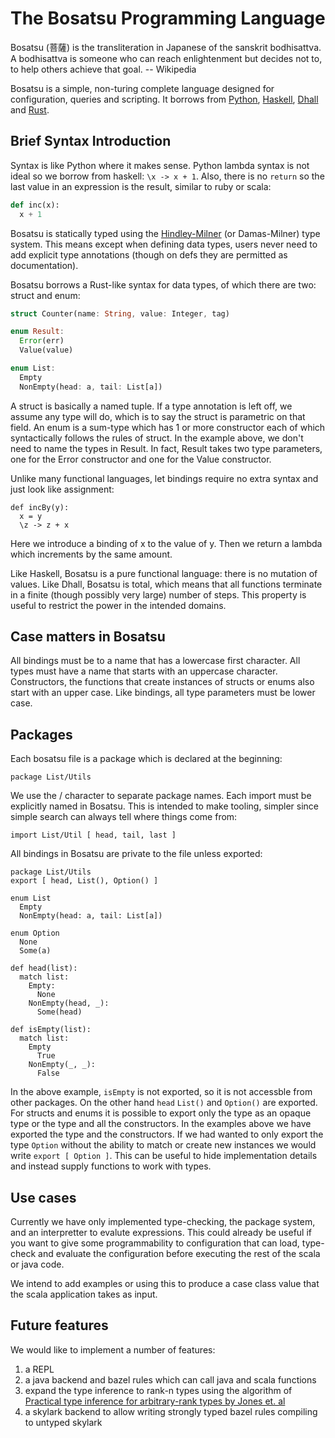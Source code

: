 # The Bosatsu Programming Language

Bosatsu (菩薩) is the transliteration in Japanese of the sanskrit bodhisattva.
A bodhisattva is someone who can reach enlightenment but decides not to, to
help others achieve that goal.  -- Wikipedia

Bosatsu is a simple, non-turing complete language designed for configuration, queries and scripting. It
borrows from [Python](https://www.python.org/), [Haskell](https://www.haskell.org/),
[Dhall](https://hackage.haskell.org/package/dhall) and [Rust](https://www.rust-lang.org/en-US/).

## Brief Syntax Introduction

Syntax is like Python where it makes sense. Python lambda syntax is not
ideal so we borrow from haskell: `\x -> x + 1`. Also, there is no `return`
so the last value in an expression is the result, similar to ruby or scala:
```python
def inc(x):
  x + 1
```

Bosatsu is statically typed using the
[Hindley-Milner](https://en.wikipedia.org/wiki/Hindley%E2%80%93Milner_type_system) (or Damas-Milner) type system.
This means except when defining data types, users never need to add explicit type annotations (though on
defs they are permitted as documentation).

Bosatsu borrows a Rust-like syntax for data types, of which there are two: struct and enum:
```rust
struct Counter(name: String, value: Integer, tag)

enum Result:
  Error(err)
  Value(value)

enum List:
  Empty
  NonEmpty(head: a, tail: List[a])
```

A struct is basically a named tuple. If a type annotation is left off, we assume any type
will do, which is to say the struct is parametric on that field.
An enum is a sum-type which has 1 or more constructor each of which syntactically follows
the rules of struct.
In the example above, we
don't need to name the types in Result. In fact, Result takes two type parameters, one for
the Error constructor and one for the Value constructor.

Unlike many functional languages, let bindings require no extra syntax and just look like assignment:
```
def incBy(y):
  x = y
  \z -> z + x
```
Here we introduce a binding of x to the value of y. Then we return a lambda which increments
by the same amount.

Like Haskell, Bosatsu is a pure functional language: there is no mutation of values. Like Dhall,
Bosatsu is total, which means that all functions terminate in a finite (though possibly very
large) number of steps. This property is useful to restrict the power in the intended domains.

## Case matters in Bosatsu

All bindings must be to a name that has a lowercase first character. All types must have a name
that starts with an uppercase character. Constructors, the functions that create instances of
structs or enums also start with an upper case. Like bindings, all type parameters must be
lower case.

## Packages
Each bosatsu file is a package which is declared at the beginning:
```
package List/Utils
```
We use the / character to separate package names. Each import must be explicitly named in
Bosatsu. This is intended to make tooling, simpler since simple search can always tell
where things come from:
```
import List/Util [ head, tail, last ]
```
All bindings in Bosatsu are private to the file unless exported:

```
package List/Utils
export [ head, List(), Option() ]

enum List
  Empty
  NonEmpty(head: a, tail: List[a])

enum Option
  None
  Some(a)

def head(list):
  match list:
    Empty:
      None
    NonEmpty(head, _):
      Some(head)

def isEmpty(list):
  match list:
    Empty
      True
    NonEmpty(_, _):
      False
```
In the above example, `isEmpty` is not exported, so it is not accessble from other packages. On the other hand `head` `List()` and `Option()`
are exported. For structs and enums it is possible to export only the type as an opaque type or the type and all the constructors.
In the examples above we have exported the type and the constructors. If we had wanted to only export the type `Option` without the
ability to match or create new instances we would write `export [ Option ]`. This can be useful to hide implementation details
and instead supply functions to work with types.

## Use cases

Currently we have only implemented type-checking, the package system, and an interpretter to evalute expressions. This could
already be useful if you want to give some programmability to configuration that can load, type-check and evaluate the configuration
before executing the rest of the scala or java code.

We intend to add examples or using this to produce a case class value that the scala application takes as input.

## Future features

We would like to implement a number of features:

1. a REPL
2. a java backend and bazel rules which can call java and scala functions
3. expand the type inference to rank-n types using the algorithm of [Practical type inference for arbitrary-rank types by Jones et. al](https://www.microsoft.com/en-us/research/publication/practical-type-inference-for-arbitrary-rank-types/)
4. a skylark backend to allow writing strongly typed bazel rules compiling to untyped skylark
